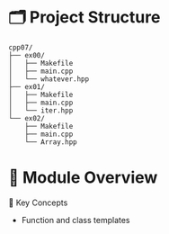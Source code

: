 # 🗂 Project Structure

```
cpp07/
├── ex00/
│   ├── Makefile
│   ├── main.cpp
│   └── whatever.hpp
├── ex01/
│   ├── Makefile
│   ├── main.cpp
│   └── iter.hpp
└── ex02/
    ├── Makefile
    ├── main.cpp
    └── Array.hpp

```

# 🎯 Module Overview
🔑 Key Concepts
* Function and class templates
